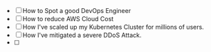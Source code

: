 - [ ] How to Spot a good DevOps Engineer
- [ ] How to reduce AWS Cloud Cost
- [ ] How I've scaled up my Kubernetes Cluster for millions of users.
- [ ] How I've mitigated a severe DDoS Attack.
- [ ] 